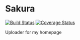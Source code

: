 # Sakura
[![Build Status](https://travis-ci.org/osak/Sakura.svg?branch=master)](https://travis-ci.org/osak/Sakura)
[![Coverage Status](https://coveralls.io/repos/osak/Sakura/badge.png?branch=master)](https://coveralls.io/r/osak/Sakura?branch=master)

Uploader for my homepage
